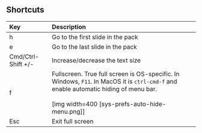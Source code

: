 ## Shortcuts

|Key|Description|
|:---|:-----------|
|h|Go to the first slide in the pack|
|e|Go to the last slide in the pack|
|Cmd/Ctrl-Shift +/-|Increase/decrease the text size|
|f|Fullscreen. True full screen is OS-specific. In Windows, `F11`. In MacOS it is `ctrl-cmd-f` and enable automatic hiding of menu bar.<br><br>[img width=400 [sys-prefs-auto-hide-menu.png]]|
|Esc|Exit full screen|




